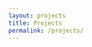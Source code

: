 ```yaml
---
layout: projects
title: Projects
permalink: /projects/
---
```


<!-- <h1 id="demo" style="border: 7px inset #a758ecb6; display: inline-flex; padding: 3px; backdrop-filter: blur(0px) saturate(100%) brightness(50%); font-size: 36px;"></h1> -->
<script>
var i = -1;
var txt = 'My Projects As Of April, 2023';
var speed = 500;

function typeWriter() {
  if (i < txt.length) {
    document.getElementById("demo").innerHTML += txt.charAt(i);
    i++;
    if(i == 1) {
      speed = 50;
    }
    if(i == 10) {
      speed = 70;
    }
    if(i == 38) {
      speed = 300;
    }
    setTimeout(typeWriter, speed);
  }
}

this.typeWriter();
</script>

<!-- <div class="fade-in" style="border: 3px inset #a758ecb6; display: inline-block; padding: 3px; backdrop-filter: blur(0px) saturate(100%) brightness(50%); font-size: 36px; font-family: 'Franklin Gothic Medium', 'Arial Narrow', Arial, sans-serif">
  <div class="text-container">
    <h1 style="font-size: 46px">My Projects</h1>
  </div>
</div> -->

<script>
  const fadeIns = document.querySelectorAll('.fade-in');

  const observer = new IntersectionObserver(entries => {
    entries.forEach(entry => {
      if (entry.intersectionRatio > 0) {
        entry.target.style.opacity = '1';
      }
    });
  });

  fadeIns.forEach(fadeIn => {
    observer.observe(fadeIn);
  });
</script>